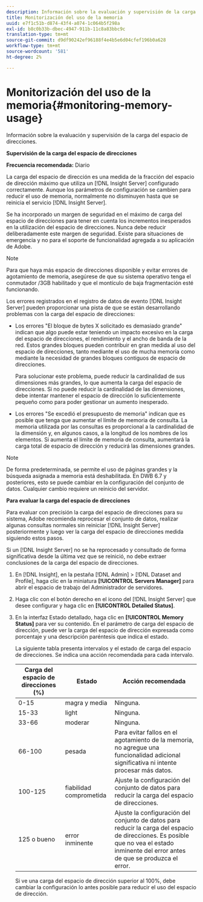 ```yaml
---
description: Información sobre la evaluación y supervisión de la carga del espacio de direcciones.
title: Monitorización del uso de la memoria
uuid: e7f1c51b-d874-43f4-a074-1c064b5f298a
exl-id: b8c0b33b-dbec-4947-911b-11c8a83bbc9c
translation-type: tm+mt
source-git-commit: d9df90242ef96188f4e4b5e6d04cfef196b0a628
workflow-type: tm+mt
source-wordcount: '581'
ht-degree: 2%

---
```


# Monitorización del uso de la memoria{#monitoring-memory-usage}

Información sobre la evaluación y supervisión de la carga del espacio de direcciones.

**Supervisión de la carga del espacio de direcciones**

**Frecuencia recomendada:** Diario

La carga del espacio de dirección es una medida de la fracción del espacio de dirección máximo que utiliza un [!DNL Insight Server] configurado correctamente. Aunque los parámetros de configuración se cambien para reducir el uso de memoria, normalmente no disminuyen hasta que se reinicia el servicio [!DNL Insight Server].

Se ha incorporado un margen de seguridad en el máximo de carga del espacio de direcciones para tener en cuenta los incrementos inesperados en la utilización del espacio de direcciones. Nunca debe reducir deliberadamente este margen de seguridad. Existe para situaciones de emergencia y no para el soporte de funcionalidad agregada a su aplicación de Adobe.

>[!NOTE]
>
>Para que haya más espacio de direcciones disponible y evitar errores de agotamiento de memoria, asegúrese de que su sistema operativo tenga el conmutador /3GB habilitado y que el montículo de baja fragmentación esté funcionando.

Los errores registrados en el registro de datos de evento [!DNL Insight Server] pueden proporcionar una pista de que se están desarrollando problemas con la carga del espacio de direcciones:

* Los errores &quot;El bloque de bytes X solicitado es demasiado grande&quot; indican que algo puede estar teniendo un impacto excesivo en la carga del espacio de direcciones, el rendimiento y el ancho de banda de la red. Estos grandes bloques pueden contribuir en gran medida al uso del espacio de direcciones, tanto mediante el uso de mucha memoria como mediante la necesidad de grandes bloques contiguos de espacio de direcciones.

   Para solucionar este problema, puede reducir la cardinalidad de sus dimensiones más grandes, lo que aumenta la carga del espacio de direcciones. Si no puede reducir la cardinalidad de las dimensiones, debe intentar mantener el espacio de dirección lo suficientemente pequeño como para poder gestionar un aumento inesperado.
* Los errores &quot;Se excedió el presupuesto de memoria&quot; indican que es posible que tenga que aumentar el límite de memoria de consulta. La memoria utilizada por las consultas es proporcional a la cardinalidad de la dimensión y, en algunos casos, a la longitud de los nombres de los elementos. Si aumenta el límite de memoria de consulta, aumentará la carga total de espacio de dirección y reducirá las dimensiones grandes.

>[!NOTE]
>
>De forma predeterminada, se permite el uso de páginas grandes y la búsqueda asignada a memoria está deshabilitada. En DWB 6.7 y posteriores, esto se puede cambiar en la configuración del conjunto de datos. Cualquier cambio requiere un reinicio del servidor.

**Para evaluar la carga del espacio de direcciones**

Para evaluar con precisión la carga del espacio de direcciones para su sistema, Adobe recomienda reprocesar el conjunto de datos, realizar algunas consultas normales sin reiniciar [!DNL Insight Server] posteriormente y luego ver la carga del espacio de direcciones medida siguiendo estos pasos.

Si un [!DNL Insight Server] no se ha reprocesado y consultado de forma significativa desde la última vez que se reinició, no debe extraer conclusiones de la carga del espacio de direcciones.

1. En [!DNL Insight], en la pestaña [!DNL Admin] > [!DNL Dataset and Profile], haga clic en la miniatura **[!UICONTROL Servers Manager]** para abrir el espacio de trabajo del Administrador de servidores.
1. Haga clic con el botón derecho en el icono del [!DNL Insight Server] que desee configurar y haga clic en **[!UICONTROL Detailed Status]**.
1. En la interfaz Estado detallado, haga clic en **[!UICONTROL Memory Status]** para ver su contenido. En el parámetro de carga del espacio de dirección, puede ver la carga del espacio de dirección expresada como porcentaje y una descripción paréntesis que indica el estado.

   La siguiente tabla presenta intervalos y el estado de carga del espacio de direcciones. Se indica una acción recomendada para cada intervalo.

   | Carga del espacio de direcciones (%) | Estado | Acción recomendada |
   |---|---|---|
   | 0-15 | magra y media | Ninguna. |
   | 15-33 | light | Ninguna. |
   | 33-66 | moderar | Ninguna. |
   | 66-100 | pesada | Para evitar fallos en el agotamiento de la memoria, no agregue una funcionalidad adicional significativa ni intente procesar más datos. |
   | 100-125 | fiabilidad comprometida | Ajuste la configuración del conjunto de datos para reducir la carga del espacio de direcciones. |
   | 125 o bueno | error inminente | Ajuste la configuración del conjunto de datos para reducir la carga del espacio de direcciones. Es posible que no vea el estado inminente del error antes de que se produzca el error. |

   Si ve una carga del espacio de dirección superior al 100%, debe cambiar la configuración lo antes posible para reducir el uso del espacio de dirección.
